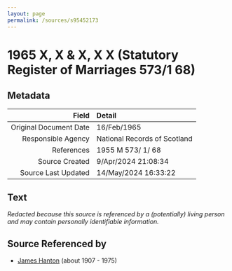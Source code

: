 ```yaml
---
layout: page
permalink: /sources/s95452173
---
```


# 1965 X, X & X, X X (Statutory Register of Marriages 573/1 68)

## Metadata

Field | Detail
---:|:---
Original Document Date | 16/Feb/1965
Responsible Agency | National Records of Scotland
References | 1955 M 573/ 1/ 68
Source Created | 9/Apr/2024 21:08:34
Source Last Updated | 14/May/2024 16:33:22

## Text

_Redacted because this source is referenced by a (potentially) living person and may contain personally identifiable information._

## Source Referenced by

* [James Hanton](../people/@30630538@-james-hanton-b1907-d1975.md) (about 1907 - 1975)
